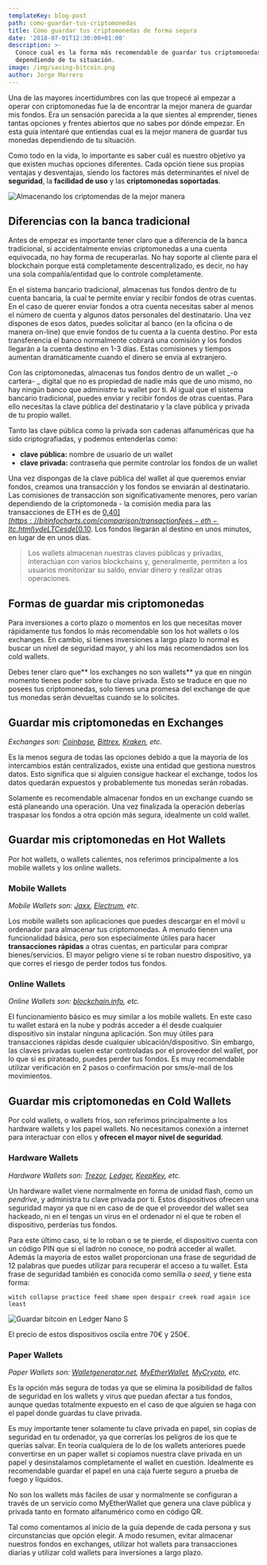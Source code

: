```yaml
---
templateKey: blog-post
path: como-guardar-tus-criptomonedas
title: Cómo guardar tus criptomonedas de forma segura
date: '2018-07-01T12:30:00+01:00'
description: >-
  Conoce cual es la forma más recomendable de guardar tus criptomonedas
  dependiendo de tu situación.
image: /img/saving-bitcoin.png
author: Jorge Marrero
---
```


Una de las mayores incertidumbres con las que tropecé al empezar a operar con criptomonedas fue la de encontrar la mejor manera de guardar mis fondos. Era un sensación parecida a la que sientes al emprender, tienes tantas opciones y frentes abiertos que no sabes por dónde empezar. En esta guía intentaré que entiendas cual es la mejor manera de guardar tus monedas dependiendo de tu situación.

Como todo en la vida, lo importante es saber cuál es nuestro objetivo ya que existen muchas opciones diferentes. Cada opción tiene sus propias ventajas y desventajas, siendo los factores más determinantes el nivel de **seguridad**, la **facilidad de uso** y las **criptomonedas soportadas**.

![Almacenando los criptomendas de la mejor manera](/img/saving-bitcoin.jpg)

## Diferencias con la banca tradicional

Antes de empezar es importante tener claro que a diferencia de la banca tradicional, si accidentalmente envías criptomonedas a una cuenta equivocada, no hay forma de recuperarlas. No hay soporte al cliente para el blockchain porque está completamente descentralizado, es decir, no hay una sola compañía/entidad que lo controle completamente.

En el sistema bancario tradicional, almacenas tus fondos dentro de tu cuenta bancaria, la cual te permite enviar y recibir fondos de otras cuentas. En el caso de querer enviar fondos a otra cuenta necesitas saber al menos el número de cuenta y algunos datos personales del destinatario. Una vez dispones de esos datos, puedes solicitar al banco (en la oficina o de manera on-line) que envíe fondos de tu cuenta a la cuenta destino. Por esta transferencia el banco normalmente cobrará una comisión y los fondos llegarán a la cuenta destino en 1-3 días. Estas comisiones y tiempos aumentan dramáticamente cuando el dinero se envía al extranjero.

Con las criptomonedas, almacenas tus fondos dentro de un wallet _\-o cartera- _ digital que no es propiedad de nadie más que de uno mismo, no hay ningún banco que administre tu wallet por ti. Al igual que el sistema bancario tradicional, puedes enviar y recibir fondos de otras cuentas. Para ello necesitas la clave pública del destinatario y la clave pública y privada de tu propio wallet.

Tanto las clave pública como la privada son cadenas alfanuméricas que ha sido criptografiadas, y podemos entenderlas como:

- **clave pública:** nombre de usuario de un wallet
- **clave privada:** contraseña que permite controlar los fondos de un wallet

Una vez dispongas de la clave pública del wallet al que queremos enviar fondos, creamos una transacción y los fondos se enviarán al destinatario. Las comisiones de transacción son significativamente menores, pero varían dependiendo de la criptomoneda - la comisión media para las transacciones de ETH es de [$0.40](https://bitinfocharts.com/comparison/transactionfees-eth-ltc.html) y de LTC es de [$0.10](https://bitinfocharts.com/comparison/litecoin-transactionfees.html). Los fondos llegarán al destino en unos minutos, en lugar de en unos días.

> Los wallets almacenan nuestras claves públicas y privadas, interactúan con varios blockchains y, generalmente, permiten a los usuarios monitorizar su saldo, enviar dinero y realizar otras operaciones.

## Formas de guardar mis criptomonedas

Para inversiones a corto plazo o momentos en los que necesitas mover rápidamente tus fondos lo más recomendable son los hot wallets o los exchanges. En cambio, si tienes inversiones a largo plazo lo normal es buscar un nivel de seguridad mayor, y ahí los más recomendados son los cold wallets.

Debes tener claro que** los exchanges no son wallets** ya que en ningún momento tienes poder sobre tu clave privada. Esto se traduce en que no posees tus criptomonedas, solo tienes una promesa del exchange de que tus monedas serán devueltas cuando se lo solicites.

## Guardar mis criptomonedas en Exchanges

_Exchanges son: [Coinbase](https://www.coinbase.com/), [Bittrex](https://bittrex.com/), [Kraken](https://www.kraken.com/), etc._

Es la menos segura de todas las opciones debido a que la mayoría de los intercambios están centralizados, existe una entidad que gestiona nuestros datos. Esto significa que si alguien consigue hackear el exchange, todos los datos quedarán expuestos y probablemente tus monedas serán robadas.

Solamente es recomendable almacenar fondos en un exchange cuando se está planeando una operación. Una vez finalizada la operación deberías traspasar los fondos a otra opción más segura, idealmente un cold wallet.

## Guardar mis criptomonedas en Hot Wallets

Por hot wallets, o wallets calientes, nos referimos principalmente a los mobile wallets y los online wallets.

### Mobile Wallets

_Mobile Wallets son: [Jaxx](https://jaxx.io/), [Electrum](https://electrum.org/), etc._

Los mobile wallets son aplicaciones que puedes descargar en el móvil u ordenador para almacenar tus criptomonedas. A menudo tienen una funcionalidad básica, pero son especialmente útiles para hacer **transacciones rápidas** a otras cuentas, en particular para comprar bienes/servicios. El mayor peligro viene si te roban nuestro dispositivo, ya que corres el riesgo de perder todos tus fondos.

### Online Wallets

_Online Wallets son: [blockchain.info](https://www.blockchain.com/es/explorer), etc._

El funcionamiento básico es muy similar a los mobile wallets. En este caso tu wallet estará en la nube y podrás acceder a él desde cualquier dispositivo sin instalar ninguna aplicación. Son muy útiles para transacciones rápidas desde cualquier ubicación/dispositivo. Sin embargo, las claves privadas suelen estar controladas por el proveedor del wallet, por lo que si es pirateado, puedes perder tus fondos. Es muy recomendable utilizar verificación en 2 pasos o confirmación por sms/e-mail de los movimientos.

## Guardar mis criptomonedas en Cold Wallets

Por cold wallets, o wallets fríos, son referimos principalmente a los hardware wallets y los papel wallets. No necesitamos conexión a internet para interactuar con ellos y **ofrecen el mayor nivel de seguridad**.

### Hardware Wallets

_Hardware Wallets son: [Trezor](https://trezor.io), [Ledger](https://www.ledgerwallet.com/), [KeepKey](https://www.keepkey.com/), etc._

Un hardware wallet viene normalmente en forma de unidad flash, como un _pendrive_, y administra tu clave privada por ti. Estos dispositivos ofrecen una seguridad mayor ya que ni en caso de de que el proveedor del wallet sea hackeado, ni en el tengas un virus en el ordenador ni el que te roben el dispositivo, perderías tus fondos.

Para este último caso, si te lo roban o se te pierde, el dispositivo cuenta con un código PIN que si el ladrón no conoce, no podrá acceder al wallet. Además la mayoría de estos wallet proporcionan una frase de seguridad de 12 palabras que puedes utilizar para recuperar el acceso a tu wallet. Esta frase de seguridad también es conocida como semilla _o seed_, y tiene esta forma:

`witch collapse practice feed shame open despair creek road again ice least`

![Guardar bitcoin en Ledger Nano S](/img/ledger-nano-btc.jpg)

El precio de estos dispositivos oscila entre 70€ y 250€.

### Paper Wallets

_Paper Wallets son: [Walletgenerator.net](https://walletgenerator.net/), [MyEtherWallet](https://www.myetherwallet.com/), [MyCrypto](https://mycrypto.com/), etc._

Es la opción más segura de todas ya que se elimina la posibilidad de fallos de seguridad en los wallets y virus que puedan afectar a tus fondos, aunque quedas totalmente expuesto en el caso de que alguien se haga con el papel donde guardas tu clave privada.

Es muy importante tener solamente tu clave privada en papel, sin copias de seguridad en tu ordenador, ya que correrías los peligros de los que te querías salvar. En teoría cualquiera de lo de los wallets anteriores puede convertirse en un paper wallet si copiamos nuestra clave privada en un papel y desinstalamos completamente el wallet en cuestión. Idealmente es recomendable guardar el papel en una caja fuerte seguro a prueba de fuego y líquidos.

No son los wallets más fáciles de usar y normalmente se configuran a través de un servicio como MyEtherWallet que genera una clave pública y privada tanto en formato alfanumérico como en código QR.

Tal como comentamos al inicio de la guía depende de cada persona y sus circunstancias que opción elegir. A modo resumen, evitar almacenar nuestros fondos en exchanges, utilizar hot wallets para transacciones diarias y utilizar cold wallets para inversiones a largo plazo.

